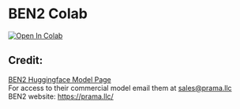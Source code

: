# BEN2 Colab

[![Open In Colab](https://colab.research.google.com/assets/colab-badge.svg)](https://colab.research.google.com/github/NeuralFalconYT/BEN2-COLAB/blob/main/BEN2_Colab.ipynb) <br>

## Credit:
[BEN2 Huggingface Model Page](https://huggingface.co/PramaLLC/BEN2) <br>
For access to their commercial model email them at sales@prama.llc <br>
BEN2 website: https://prama.llc/
